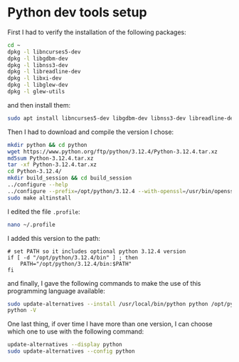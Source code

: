 # Python dev tools setup

First I had to verify the installation of the following packages:

```bash
cd ~
dpkg -l libncurses5-dev
dpkg -l libgdbm-dev
dpkg -l libnss3-dev
dpkg -l libreadline-dev
dpkg -l libxi-dev
dpkg -l libglew-dev
dpkg -l glew-utils
```

and then install them:

```bash
sudo apt install libncurses5-dev libgdbm-dev libnss3-dev libreadline-dev libxi-dev libglew-dev glew-utils
```

Then I had to download and compile the version I chose:

```bash
mkdir python && cd python
wget https://www.python.org/ftp/python/3.12.4/Python-3.12.4.tar.xz
md5sum Python-3.12.4.tar.xz
tar -xf Python-3.12.4.tar.xz
cd Python-3.12.4/
mkdir build_session && cd build_session
../configure --help
../configure --prefix=/opt/python/3.12.4 --with-openssl=/usr/bin/openssl --enable-big-digits --enable-ipv6 --enable-optimizations
sudo make altinstall
```

I edited the file `.profile`:

```bash
nano ~/.profile
```

I added this version to the path:

```text
# set PATH so it includes optional python 3.12.4 version
if [ -d "/opt/python/3.12.4/bin" ] ; then
    PATH="/opt/python/3.12.4/bin:$PATH"
fi
```

and finally, I gave the following commands to make the use of this programming language available:

```bash
sudo update-alternatives --install /usr/local/bin/python python /opt/python/3.12.4/bin/python3.12 110
python -V
```

One last thing, if over time I have more than one version, I can choose which one to use with the following command:

```bash
update-alternatives --display python
sudo update-alternatives --config python
```
